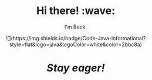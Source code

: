 <h1 align='center'> Hi there! :wave:</h1>
<p align='center'>I'm Beck.</p>

<p align='center'>
![](https://img.shields.io/badge/Code-Java-informational?style=flat&logo=java&logoColor=white&color=2bbc8a)
</p>

<h1 align='center'><i>Stay eager!</i></h1>

<!--
### Hi there 👋

**beeeeeeeeck/beeeeeeeeck** is a ✨ _special_ ✨ repository because its `README.md` (this file) appears on your GitHub profile.

Here are some ideas to get you started:

- 🔭 I’m currently working on ...
- 🌱 I’m currently learning ...
- 👯 I’m looking to collaborate on ...
- 🤔 I’m looking for help with ...
- 💬 Ask me about ...
- 📫 How to reach me: ...
- 😄 Pronouns: ...
- ⚡ Fun fact: ...
-->
